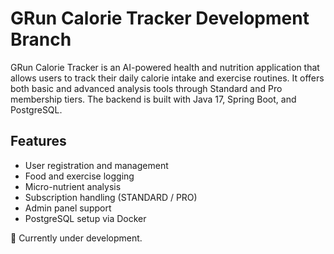 # GRun Calorie Tracker Development Branch

GRun Calorie Tracker is an AI-powered health and nutrition application that allows users to track their daily calorie intake and exercise routines. It offers both basic and advanced analysis tools through Standard and Pro membership tiers. The backend is built with Java 17, Spring Boot, and PostgreSQL.

## Features
- User registration and management
- Food and exercise logging
- Micro-nutrient analysis
- Subscription handling (STANDARD / PRO)
- Admin panel support
- PostgreSQL setup via Docker

🚀 Currently under development.

